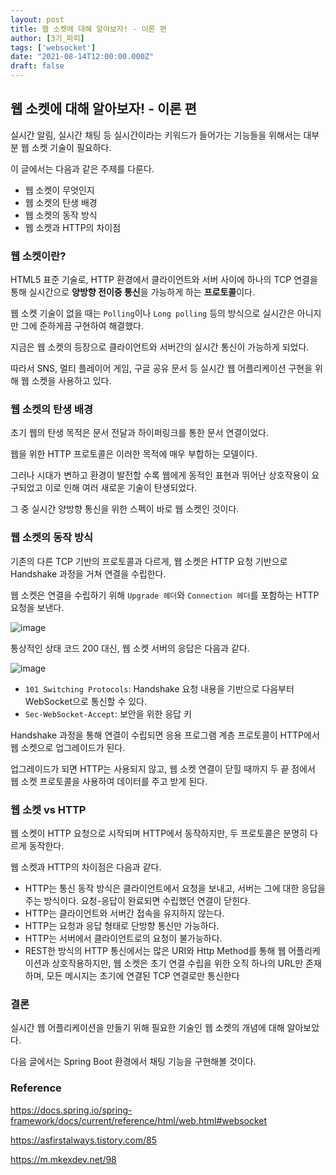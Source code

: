 ```yaml
---
layout: post  
title: 웹 소켓에 대해 알아보자! - 이론 편
author: [3기_파피]
tags: ['websocket']
date: "2021-08-14T12:00:00.000Z"
draft: false
---
```


## 웹 소켓에 대해 알아보자! - 이론 편

실시간 알림, 실시간 채팅 등 실시간이라는 키워드가 들어가는 기능들을 위해서는 대부분 웹 소켓 기술이 필요하다.

이 글에서는 다음과 같은 주제를 다룬다.

- 웹 소켓이 무엇인지
- 웹 소켓의 탄생 배경
- 웹 소켓의 동작 방식
- 웹 소켓과 HTTP의 차이점

### 웹 소켓이란?

HTML5 표준 기술로, HTTP 환경에서 클라이언트와 서버 사이에 하나의 TCP 연결을 통해 실시간으로 **양방향 전이중 통신**을 가능하게 하는 **프로토콜**이다.

웹 소켓 기술이 없을 때는 `Polling`이나 `Long polling` 등의 방식으로 실시간은 아니지만 그에 준하게끔 구현하여 해결했다.

지금은 웹 소켓의 등장으로 클라이언트와 서버간의 실시간 통신이 가능하게 되었다.

따라서 SNS, 멀티 플레이어 게임, 구글 공유 문서 등 실시간 웹 어플리케이션 구현을 위해 웹 소켓을 사용하고 있다.

### 웹 소켓의 탄생 배경

초기 웹의 탄생 목적은 문서 전달과 하이퍼링크를 통한 문서 연결이었다.

웹을 위한 HTTP 프로토콜은 이러한 목적에 매우 부합하는 모델이다.

그러나 시대가 변하고 환경이 발전할 수록 웹에게 동적인 표현과 뛰어난 상호작용이 요구되었고 이로 인해 여러 새로운 기술이 탄생되었다.

그 중 실시간 양방향 통신을 위한 스펙이 바로 웹 소켓인 것이다.

### 웹 소켓의 동작 방식

기존의 다른 TCP 기반의 프로토콜과 다르게, 웹 소켓은 HTTP 요청 기반으로 Handshake 과정을 거쳐 연결을 수립한다.

웹 소켓은 연결을 수립하기 위해 `Upgrade 헤더`와 `Connection 헤더`를 포함하는 HTTP 요청을 보낸다.

![image](https://user-images.githubusercontent.com/50273712/129447412-30e32809-b1fe-4e95-9d7a-85553f3ab92b.png)

통상적인 상태 코드 200 대신, 웹 소켓 서버의 응답은 다음과 같다.

![image](https://user-images.githubusercontent.com/50273712/129448362-0ada9130-1181-4d3b-ac4b-33bd4130b00d.png)

- `101 Switching Protocols`: Handshake 요청 내용을 기반으로 다음부터 WebSocket으로 통신할 수 있다.
- `Sec-WebSocket-Accept`: 보안을 위한 응답 키

Handshake 과정을 통해 연결이 수립되면 응용 프로그램 계층 프로토콜이 HTTP에서 웹 소켓으로 업그레이드가 된다.

업그레이드가 되면 HTTP는 사용되지 않고, 웹 소켓 연결이 닫힐 때까지 두 끝 점에서 웹 소켓 프로토콜을 사용하여 데이터를 주고 받게 된다.

### 웹 소켓 vs HTTP

웹 소켓이 HTTP 요청으로 시작되며 HTTP에서 동작하지만, 두 프로토콜은 분명히 다르게 동작한다.

웹 소켓과 HTTP의 차이점은 다음과 같다.

- HTTP는 통신 동작 방식은 클라이언트에서 요청을 보내고, 서버는 그에 대한 응답을 주는 방식이다. 요청-응답이 완료되면 수립했던 연결이 닫힌다.
- HTTP는 클라이언트와 서버간 접속을 유지하지 않는다.
- HTTP는 요청과 응답 형태로 단방향 통신만 가능하다.
- HTTP는 서버에서 클라이언트로의 요청이 불가능하다.
- REST한 방식의 HTTP 통신에서는 많은 URI와 Http Method를 통해 웹 어플리케이션과 상호작용하지만, 웹 소켓은 초기 연결 수립을 위한 오직 하나의 URL만 존재하며, 모든 메시지는 초기에 연결된 TCP 연결로만 통신한다

### 결론

실시간 웹 어플리케이션을 만들기 위해 필요한 기술인 웹 소켓의 개념에 대해 알아보았다.

다음 글에서는 Spring Boot 환경에서 채팅 기능을 구현해볼 것이다.

### Reference

https://docs.spring.io/spring-framework/docs/current/reference/html/web.html#websocket

https://asfirstalways.tistory.com/85

https://m.mkexdev.net/98
